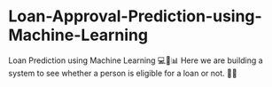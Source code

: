 # Loan-Approval-Prediction-using-Machine-Learning
Loan Prediction using Machine Learning 💻🤖📊
Here we are building a system to see whether a person is eligible for a loan or not. 🏦💸
